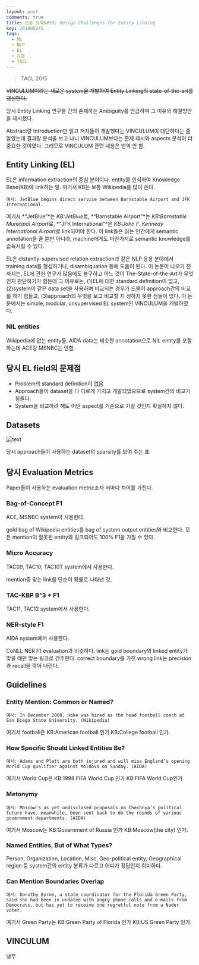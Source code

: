 ```yaml
---
layout: post
comments: true
title: 논문 요약&#58; Design Challenges for Entity Linking
key: 201805241
tags:
  - ML
  - NLP
  - EL
  - 논문
  - TACL
---
```


> TACL 2015

~~VINCULUM이라는 새로운 system을 개발하여 Entity Linking의 state-of-the-art를 갱신한다.~~

당시 Entity Linking 연구들 간의 존재하는 Ambiguity를 언급하며 그 이유와 해결방안을 제시했다.

<!--more-->

Abstract랑 Introduction만 읽고 저자들이 개발했다는 VINCULUM이 대단하다는 줄 알았는데
결과랑 분석을 보고 나니 VINCULUM보다는 문제 제시와 aspects 분석이 더 중요한 것이였다.
그러므로 VINCULUM 관련 내용은 번역 안 함.

## Entity Linking (EL)


EL은 information extraction의 중심 분야이다. entity를 인식하여 Knowledge Base(KB)에 link하는 일. 여기서 KB는 보통 Wikipedia를 많이 쓴다.


    예시: JetBlue begins direct service between Barnstable Airport and JFK International.


여기서 *“JetBlue”*는 *KB:JetBlue*로, *“Barnstable Airport”*는 *KB:Barnstable Municipal Airport*로, *“JFK International”*은 *KB:John F. Kennedy International Airport*로 link되어야 한다. 이 link들은 읽는 인간에게 semantic annotation을 줄 뿐만 아니라, machine에게도 마찬가지로 semantic knowledge를 습득시킬 수 있다.

EL은 distantly-supervised relation extraction과 같은 NLP 응용 분야에서 training data를 형성하거나, disambiguation 등에 도움이 된다. 이 논문이 나오기 전까지는, EL에 관한 연구가 많음에도 불구하고 어느 것이 The-State-of-the-Art가 무엇인지 판단하기가 힘든데 그 이유로는, (1)EL에 대한 standard definition이 없고, (2)system이 같은 data set을 사용하며 비교되는 경우가 드물어 approach간의 비교를 하기 힘들고, (3)approach의 무엇을 보고 비교할 지 정하지 못한 점들이 있다. 이 논문에서는 simple, modular, unsupervised EL system인 VINCULUM을 개발하였다.


### NIL entities


Wikipedia에 없는 entity들. AIDA data는 비슷한 annotation으로 NIL entity를 포함하는데 ACE랑 MSNBC는 안함.


## 당시 EL field의 문제점

- Problem의 standard definition이 없음
- Approach들이 dataset을 다 다르게 가지고 개발되었으므로 system간의 비교가 힘들다.
- System을 비교하려 해도 어떤 aspect를 기준으로 가질 것인지 확실하지 않다. 


## Datasets

![text](https://raw.githubusercontent.com/q0115643/my_blog/master/assets/images/paper-summary/Ling-TACL2015/1.png)

당시 approach들이 사용하는 dataset의 sparsity를 보여 주는 표.

## 당시 Evaluation Metrics

Paper들이 사용하는 evaluation metric조자 저마다 차이를 가진다.

### Bag-of-Concept F1

ACE, MSNBC system이 사용한다.

gold bag of Wikipedia entities를 bag of system output entities와 비교한다.
모든 mention이 잘못된 entity와 링크되어도 100% F1을 가질 수 있다.

### Micro Accuracy

TAC09, TAC10, TAC10T system에서 사용한다.

mention중 맞는 link를 단순이 확률로 나타낸 것.

### TAC-KBP B^3 + F1

TAC11, TAC12 system에서 사용한다.

### NER-style F1

AIDA system에서 사용한다.

CoNLL NER F1 evaluation과 비슷하다. link는 gold boundary와 linked entity가 맞을 때만 맞는 링크로 간주한다.
correct boundary를 가진 wrong link는 precision과 recall을 깎아 내린다.

## Guidelines

### Entity Mention: Common or Named?

    예시: In December 2008, Hoke was hired as the head football coach at San Diego State University. (Wikipedia)

여기서 football은 KB:American football 인가 KB:College football 인가.

### How Specific Should Linked Entities Be?

    예시: Adams and Platt are both injured and will miss England’s opening World Cup qualifier against Moldova on Sunday. (AIDA)

여기서 World Cup은 KB:1998 FIFA World Cup 인가 KB:FIFA World Cup인가.

### Metonymy

    예시: Moscow’s as yet undisclosed proposals on Chechnya’s political future have, meanwhile, been sent back to do the rounds of various government departments. (AIDA)

여기서 Moscow는 KB:Government of Russia 인가 KB:Moscow(the city) 인가.

### Named Entities, But of What Types?

Person, Organization, Location, Misc, Geo-political entity, Geographical region 등 system간의 entity 분류가 다르고 어디가 정답인지 희미하다.

### Can Mention Boundaries Overlap

    예시: Dorothy Byrne, a state coordinator for the Florida Green Party, said she had been in undated with angry phone calls and e-mails from Democrats, but has yet to receive one regretful note from a Nader voter.

여기서 Green Party는 KB:Green Party of Florida 인가 KB:US Green Party 인가.

## VINCULUM

냉무





























